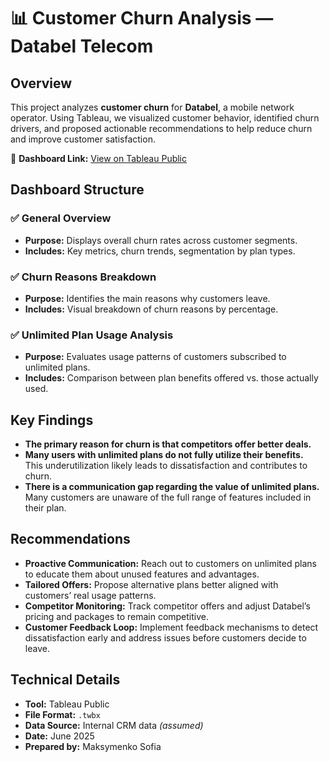 # 📊 Customer Churn Analysis — Databel Telecom

## Overview

This project analyzes **customer churn** for **Databel**, a mobile network operator. Using Tableau, we visualized customer behavior, identified churn drivers, and proposed actionable recommendations to help reduce churn and improve customer satisfaction.

🔗 **Dashboard Link:** [View on Tableau Public](https://public.tableau.com/shared/HPKGRD4YX?:display_count=n&:origin=viz_share_link)

## Dashboard Structure

### ✅ General Overview
- **Purpose:** Displays overall churn rates across customer segments.
- **Includes:** Key metrics, churn trends, segmentation by plan types.

### ✅ Churn Reasons Breakdown
- **Purpose:** Identifies the main reasons why customers leave.
- **Includes:** Visual breakdown of churn reasons by percentage.

### ✅ Unlimited Plan Usage Analysis
- **Purpose:** Evaluates usage patterns of customers subscribed to unlimited plans.
- **Includes:** Comparison between plan benefits offered vs. those actually used.

## Key Findings

- **The primary reason for churn is that competitors offer better deals.**
- **Many users with unlimited plans do not fully utilize their benefits.**  
  This underutilization likely leads to dissatisfaction and contributes to churn.
- **There is a communication gap regarding the value of unlimited plans.**  
  Many customers are unaware of the full range of features included in their plan.

## Recommendations

- **Proactive Communication:** Reach out to customers on unlimited plans to educate them about unused features and advantages.
- **Tailored Offers:** Propose alternative plans better aligned with customers’ real usage patterns.
- **Competitor Monitoring:** Track competitor offers and adjust Databel’s pricing and packages to remain competitive.
- **Customer Feedback Loop:** Implement feedback mechanisms to detect dissatisfaction early and address issues before customers decide to leave.

## Technical Details

- **Tool:** Tableau Public
- **File Format:** `.twbx`
- **Data Source:** Internal CRM data *(assumed)*
- **Date:** June 2025
- **Prepared by:** Maksymenko Sofia
